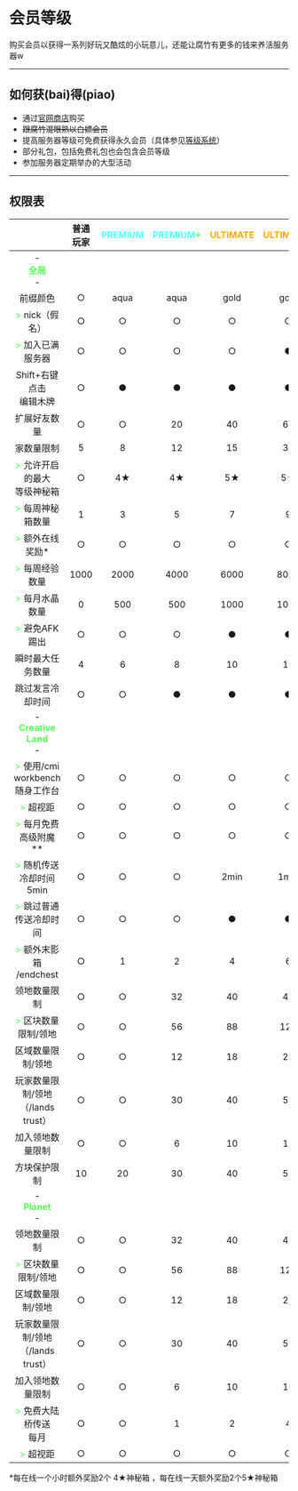 # 会员等级

购买会员以获得一系列好玩又酷炫的小玩意儿，还能让腐竹有更多的钱来养活服务器w

---------

## 如何获(bai)得(piao)

- 通过[官网商店](https://store.coldplay.io)购买
- <s>跟腐竹混眼熟以白嫖会员</s>
- 提高服务器等级可免费获得永久会员（具体参见[等级系统](https://docs.coldplays.net/#/csje/levels)）
- 部分礼包，包括免费礼包也会包含会员等级
- 参加服务器定期举办的大型活动

----------

## 权限表

|       |    普通玩家   | <font color=55FFFF>PREMIUM</font> | <font color=55FFFF>PREMIUM</font><font color=55FF55>+</font>     | <font color=FFAA00>ULTIMATE</font> | <font color=FFAA00>ULTIMATE</font><font color=3F1515>+</font>    | <font color=FFAA00>ULTIMATE</font><font color=3F1515>++</font>    |  
| :-: | :-: | :-: | :-: | :-: | :-: | :-: |
| -<br><font color=55FF55>**全局**</font><br>-    |      |      |      |     |    |  |
| 前缀颜色 | ○ |  aqua  | aqua | gold | gold |<font color=FFAA00>gold</font> |
| <font color=55FF55>></font> nick（假名） | ○ | ○ | ○ | ○ | ○ | <font color=FFAA00>●</font> |
| <font color=55FF55>></font> 加入已满服务器 | ○ | ○ | ○ | ○ | ● | <font color=FFAA00>●</font> |
| Shift+右键点击<br>编辑木牌 | ○ | ● | ● | ● | ● | <font color=FFAA00>●</font> |
| 扩展好友数量 | ○ | ○ | 20 | 40 | 60 |<font color=FFAA00>60</font> |
| 家数量限制 | 5 | 8 | 12 | 15 | 30 | <font color=FFAA00>60</font> |
| <font color=55FF55>></font> 允许开启的最大<br>等级神秘箱 | ○ | 4★ | 4★ | 5★ | 5★</font> | <font color=FFAA00>5★</font> |
| <font color=55FF55>></font> 每周神秘箱数量 | 1 | 3 | 5 | 7 | 9 | <font color=FFAA00>9</font> |
| <font color=55FF55>></font> 额外在线奖励* | ○ | ○ | ○ | ○ | ○ | <font color=FFAA00>●</font> |
| <font color=55FF55>></font> 每周经验数量 | 1000 | 2000 | 4000 | 6000 | 8000 | <font color=FFAA00>8000</font> |
| <font color=55FF55>></font> 每月水晶数量 | 0 | 500 | 500 | 1000 | 1000 | <font color=FFAA00>1500</font> |
| <font color=55FF55>></font> 避免AFK踢出 | ○ | ○ | ○ | ● | ● | <font color=FFAA00>●</font> |
| 瞬时最大任务数量 | 4 | 6 | 8 | 10 |12 |  <font color=FFAA00>20</font> |
| 跳过发言冷却时间 | ○ | ○ | ● | ● | ● | <font color=FFAA00>●</font> |
| -<br><font color=55FF55>**Creative Land**</font><br>- |   |   |   |  |
| <font color=55FF55>></font> 使用/cmi workbench 随身工作台 | ○ | ○ | ○ | ○ | ○ | <font color=FFAA00>●</font> |
| <font color=55FF55>></font> 超视距 | ○ | ○ | ○ | ○ | ○ | <font color=FFAA00>●</font> |
| <font color=55FF55>></font> 每月免费高级附魔** | ○ | ○ | ○ | ○ | ○ | <font color=FFAA00>●</font> |
| <font color=55FF55>></font> 随机传送冷却时间5min | ○ | ○ | ○ | 2min |1min | <font color=FFAA00>0s</font> |
| <font color=55FF55>></font> 跳过普通传送冷却时间 | ○ | ○ | ○ | ● | ● |<font color=FFAA00>●</font> |
| <font color=55FF55>></font> 额外末影箱<br>/endchest | ○ | 1 | 2 | 4 | 6 | <font color=FFAA00>8</font> |
| 领地数量限制 | ○ | ○ | 32 | 40 | 48 | <font color=FFAA00>56</font> |
| <font color=55FF55>></font> 区块数量限制/领地 | ○ | ○ | 56 | 88 | 120 |  <font color=FFAA00>144</font> |
| 区域数量限制/领地 | ○ | ○ | 12 | 18 | 24 |  <font color=FFAA00>30</font> |
| 玩家数量限制/领地（/lands trust）| ○ | ○ | 30 | 40 | 50 |  <font color=FFAA00>60</font> |
| 加入领地数量限制 | ○ | ○ | 6 | 10 | 15 |  <font color=FFAA00>20</font> |
| 方块保护限制 | 10 | 20 | 30 | 40 | 50 |  <font color=FFAA00>50</font> |
| -<br><font color=55FF55>**Planet**</font><br>- |   |   |   |  |
| 领地数量限制 | ○ | ○ | 32 | 40 | 48 | <font color=FFAA00>56</font> |
| <font color=55FF55>></font> 区块数量限制/领地 | ○ | ○ | 56 | 88 | 120 |  <font color=FFAA00>144</font> |
| 区域数量限制/领地 | ○ | ○ | 12 | 18 | 24 |  <font color=FFAA00>30</font> |
| 玩家数量限制/领地（/lands trust）| ○ | ○ | 30 | 40 | 50 |  <font color=FFAA00>60</font> |
| 加入领地数量限制 | ○ | ○ | 6 | 10 | 15 |  <font color=FFAA00>20</font> |
| <font color=55FF55>></font> 免费大陆桥传送<br>每月 | ○ | ○ | 1 | 2 | 4 | <font color=FFAA00>6</font> |
| <font color=55FF55>></font> 超视距 | ○ | ○ | ○ | ○ | ○ | <font color=FFAA00>●</font> |

*每在线一个小时额外奖励2个 4★神秘箱 ，每在线一天额外奖励2个5★神秘箱
